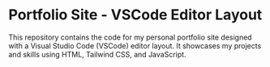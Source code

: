 # Portfolio Site - VSCode Editor Layout

This repository contains the code for my personal portfolio site designed with a Visual Studio Code (VSCode) editor layout. It showcases my projects and skills using HTML, Tailwind CSS, and JavaScript.
